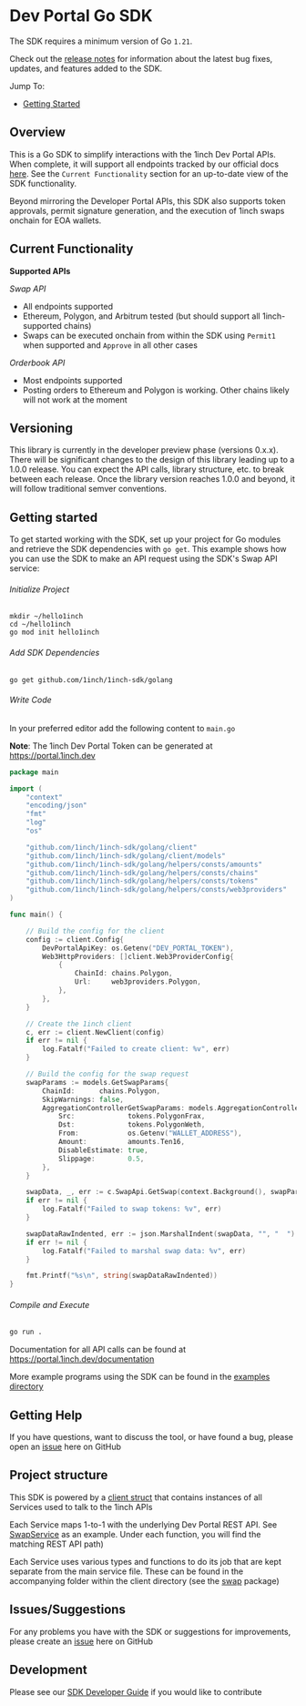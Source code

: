 # Dev Portal Go SDK

The SDK requires a minimum version of Go `1.21`.

Check out the [release notes]() for information about the latest bug fixes, updates, and features added to the SDK.

Jump To:
* [Getting Started](#getting-started)

## Overview

This is a Go SDK to simplify interactions with the 1inch Dev Portal APIs. When complete, it will support all endpoints tracked by our official docs [here](https://portal.1inch.dev/documentation/authentication). See the `Current Functionality` section for an up-to-date view of the SDK functionality.

Beyond mirroring the Developer Portal APIs, this SDK also supports token approvals, permit signature generation, and the execution of 1inch swaps onchain for EOA wallets. 

## Current Functionality

**Supported APIs**

*Swap API*
- All endpoints supported
- Ethereum, Polygon, and Arbitrum tested (but should support all 1inch-supported chains)
- Swaps can be executed onchain from within the SDK using `Permit1` when supported and `Approve` in all other cases

*Orderbook API*
- Most endpoints supported
- Posting orders to Ethereum and Polygon is working. Other chains likely will not work at the moment

## Versioning

This library is currently in the developer preview phase (versions 0.x.x). There will be significant changes to the design of this library leading up to a 1.0.0 release. You can expect the API calls, library structure, etc. to break between each release. Once the library version reaches 1.0.0 and beyond, it will follow traditional semver conventions. 

## Getting started

To get started working with the SDK, set up your project for Go modules and retrieve the SDK dependencies with `go get`. This example shows how you can use the SDK to make an API request using the SDK's Swap API service:

###### Initialize Project
```
mkdir ~/hello1inch
cd ~/hello1inch
go mod init hello1inch
```

###### Add SDK Dependencies
```
go get github.com/1inch/1inch-sdk/golang
```

###### Write Code
In your preferred editor add the following content to `main.go`

**Note**: The 1inch Dev Portal Token can be generated at https://portal.1inch.dev

```go
package main

import (
	"context"
	"encoding/json"
	"fmt"
	"log"
	"os"

	"github.com/1inch/1inch-sdk/golang/client"
	"github.com/1inch/1inch-sdk/golang/client/models"
	"github.com/1inch/1inch-sdk/golang/helpers/consts/amounts"
	"github.com/1inch/1inch-sdk/golang/helpers/consts/chains"
	"github.com/1inch/1inch-sdk/golang/helpers/consts/tokens"
	"github.com/1inch/1inch-sdk/golang/helpers/consts/web3providers"
)

func main() {

	// Build the config for the client
	config := client.Config{
		DevPortalApiKey: os.Getenv("DEV_PORTAL_TOKEN"),
		Web3HttpProviders: []client.Web3ProviderConfig{
			{
				ChainId: chains.Polygon,
				Url:     web3providers.Polygon,
			},
		},
	}

	// Create the 1inch client
	c, err := client.NewClient(config)
	if err != nil {
		log.Fatalf("Failed to create client: %v", err)
	}

	// Build the config for the swap request
	swapParams := models.GetSwapParams{
		ChainId:      chains.Polygon,
		SkipWarnings: false,
		AggregationControllerGetSwapParams: models.AggregationControllerGetSwapParams{
			Src:             tokens.PolygonFrax,
			Dst:             tokens.PolygonWeth,
			From:            os.Getenv("WALLET_ADDRESS"),
			Amount:          amounts.Ten16,
			DisableEstimate: true,
			Slippage:        0.5,
		},
	}

	swapData, _, err := c.SwapApi.GetSwap(context.Background(), swapParams)
	if err != nil {
		log.Fatalf("Failed to swap tokens: %v", err)
	}

	swapDataRawIndented, err := json.MarshalIndent(swapData, "", "  ")
	if err != nil {
		log.Fatalf("Failed to marshal swap data: %v", err)
	}

	fmt.Printf("%s\n", string(swapDataRawIndented))
}
```

###### Compile and Execute
```sh
go run .
```

Documentation for all API calls can be found at https://portal.1inch.dev/documentation

More example programs using the SDK can be found in the [examples directory](https://github.com/1inch/1inch-sdk/blob/main/golang/client/examples)

## Getting Help

If you have questions, want to discuss the tool, or have found a bug, please open an [issue](https://github.com/1inch/1inch-sdk/issues) here on GitHub

## Project structure

This SDK is powered by a [client struct](https://github.com/1inch/1inch-sdk/blob/main/golang/client/client.go) that contains instances of all Services used to talk to the 1inch APIs

Each Service maps 1-to-1 with the underlying Dev Portal REST API. See [SwapService](https://github.com/1inch/1inch-sdk/blob/main/golang/client/swap.go) as an example. Under each function, you will find the matching REST API path)

Each Service uses various types and functions to do its job that are kept separate from the main service file. These can be found in the accompanying folder within the client directory (see the [swap](https://github.com/1inch/1inch-sdk/tree/main/golang/client/swap) package) 

## Issues/Suggestions

For any problems you have with the SDK or suggestions for improvements, please create an [issue](https://github.com/1inch/1inch-sdk/issues) here on GitHub

## Development

Please see our [SDK Developer Guide]() if you would like to contribute 